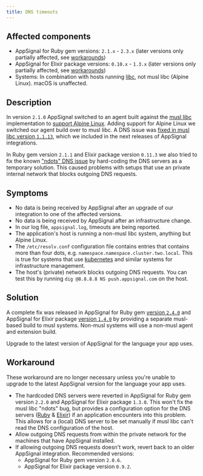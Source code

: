 ```yaml
---
title: DNS timeouts
---
```


## Affected components

- AppSignal for Ruby gem versions: `2.1.x` - `2.3.x` (later versions only partially affected, see [workarounds](#workaround))
- AppSignal for Elixir package versions: `0.10.x` - `1.3.x` (later versions only partially affected, see [workarounds](#workaround))
- Systems: In combination with hosts running [libc], not musl libc (Alpine Linux). macOS is unaffected.

## Description

In version `2.1.0` AppSignal switched to an agent built against the [musl libc][musl] implementation to [support Alpine Linux][blog-gem-2.1]. Adding support for Alpine Linux we switched our agent build over to musl libc. A DNS issue was [fixed in musl libc version `1.1.13`][musl-faq-dns], which we included in the next releases of AppSignal integrations.

In Ruby gem version `2.1.1` and Elixir package version `0.11.3` we also tried to fix the known ["ndots" DNS issue][musl-faq-dns] by hard-coding the DNS servers as a temporary solution. This caused problems with setups that use an private internal network that blocks outgoing DNS requests.

## Symptoms

- No data is being received by AppSignal after an upgrade of our integration to one of the affected versions.
- No data is being received by AppSignal after an infrastructure change.
- In our log file, `appsignal.log`, timeouts are being reported.
- The application's host is running a non-musl libc system, anything but Alpine Linux.
- The `/etc/resolv.conf` configuration file contains entries that contains more than four dots, e.g. `namespace.namespace.cluster.two.local`. This is true for systems that use [kubernetes] and similar systems for infrastructure management.
- The host's (private) network blocks outgoing DNS requests. You can test this by running `dig @8.8.8.8 NS push.appsignal.com` on the host.

## Solution

A complete fix was released in AppSignal for Ruby gem [version `2.4.0`](https://blog.appsignal.com/2017/10/31/ruby-gem-2-4.html) and AppSignal for Elixir package [version `1.4.0`](https://blog.appsignal.com/2017/11/02/elixir-package-1.4.html) by providing a separate musl-based build to musl systems. Non-musl systems will use a non-musl agent and extension build.

Upgrade to the latest version of AppSignal for the language your app uses.

## Workaround

These workaround are no longer necessary unless you're unable to upgrade to the latest AppSignal version for the language your app uses.

- The hardcoded DNS servers were reverted in AppSignal for Ruby gem version `2.2.0` and AppSignal for Elixir package `1.3.0`.
  This won't fix the musl libc "ndots" bug, but provides a configuration option for the DNS servers ([Ruby](/ruby/configuration/options.html#option-dns_servers) & [Elixir](/elixir/configuration/options.html#option-dns_servers)) if an application encounters into this problem. This allows for a (local) DNS server to be set manually if musl libc can't read the DNS configuration of the host.
- Allow outgoing DNS requests from within the private network for the machines that have AppSignal installed.
- If allowing outgoing DNS requests doesn't work, revert back to an older AppSignal integration. Recommended versions:
  - AppSignal for Ruby gem version `2.0.6`.
  - AppSignal for Elixir package version `0.9.2`.

[blog-gem-2.1]: http://blog.appsignal.com/2017/01/31/gem-2-1.html
[libc]: https://www.gnu.org/software/libc/
[musl]: https://www.musl-libc.org/
[musl-faq-dns]: http://wiki.musl-libc.org/wiki/Functional_differences_from_glibc#Name_Resolver_.2F_DNS
[kubernetes]: https://kubernetes.io/
